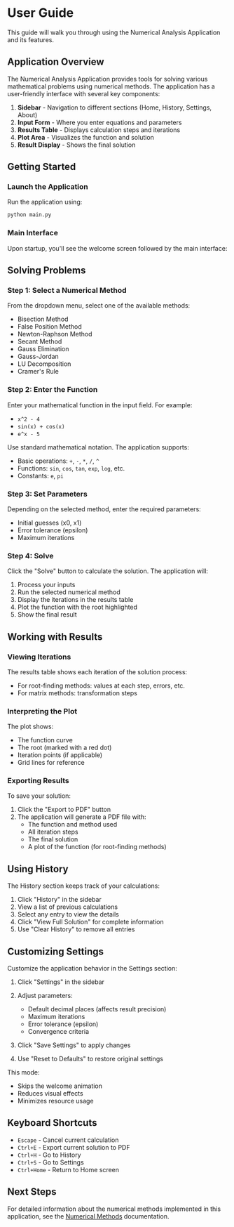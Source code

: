 # User Guide

This guide will walk you through using the Numerical Analysis Application and its features.

## Application Overview

The Numerical Analysis Application provides tools for solving various mathematical problems using numerical methods. The application has a user-friendly interface with several key components:

1. **Sidebar** - Navigation to different sections (Home, History, Settings, About)
2. **Input Form** - Where you enter equations and parameters
3. **Results Table** - Displays calculation steps and iterations
4. **Plot Area** - Visualizes the function and solution
5. **Result Display** - Shows the final solution

## Getting Started

### Launch the Application

Run the application using:

```bash
python main.py
```


### Main Interface

Upon startup, you'll see the welcome screen followed by the main interface:


## Solving Problems

### Step 1: Select a Numerical Method

From the dropdown menu, select one of the available methods:
- Bisection Method
- False Position Method
- Newton-Raphson Method
- Secant Method
- Gauss Elimination
- Gauss-Jordan
- LU Decomposition
- Cramer's Rule

### Step 2: Enter the Function

Enter your mathematical function in the input field. For example:
- `x^2 - 4`
- `sin(x) + cos(x)`
- `e^x - 5`

Use standard mathematical notation. The application supports:
- Basic operations: `+`, `-`, `*`, `/`, `^`
- Functions: `sin`, `cos`, `tan`, `exp`, `log`, etc.
- Constants: `e`, `pi`

### Step 3: Set Parameters

Depending on the selected method, enter the required parameters:
- Initial guesses (x0, x1)
- Error tolerance (epsilon)
- Maximum iterations

### Step 4: Solve

Click the "Solve" button to calculate the solution. The application will:
1. Process your inputs
2. Run the selected numerical method
3. Display the iterations in the results table
4. Plot the function with the root highlighted
5. Show the final result

## Working with Results

### Viewing Iterations

The results table shows each iteration of the solution process:
- For root-finding methods: values at each step, errors, etc.
- For matrix methods: transformation steps

### Interpreting the Plot

The plot shows:
- The function curve
- The root (marked with a red dot)
- Iteration points (if applicable)
- Grid lines for reference

### Exporting Results

To save your solution:
1. Click the "Export to PDF" button
2. The application will generate a PDF file with:
   - The function and method used
   - All iteration steps
   - The final solution
   - A plot of the function (for root-finding methods)

## Using History

The History section keeps track of your calculations:

1. Click "History" in the sidebar
2. View a list of previous calculations
3. Select any entry to view the details
4. Click "View Full Solution" for complete information
5. Use "Clear History" to remove all entries

## Customizing Settings

Customize the application behavior in the Settings section:

1. Click "Settings" in the sidebar
2. Adjust parameters:
   - Default decimal places (affects result precision)
   - Maximum iterations
   - Error tolerance (epsilon)
   - Convergence criteria

3. Click "Save Settings" to apply changes
4. Use "Reset to Defaults" to restore original settings

This mode:
- Skips the welcome animation
- Reduces visual effects
- Minimizes resource usage

## Keyboard Shortcuts

- `Escape` - Cancel current calculation
- `Ctrl+E` - Export current solution to PDF
- `Ctrl+H` - Go to History
- `Ctrl+S` - Go to Settings
- `Ctrl+Home` - Return to Home screen

## Next Steps

For detailed information about the numerical methods implemented in this application, see the [Numerical Methods](methods.md) documentation. 